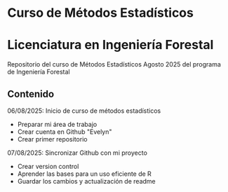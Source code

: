 # Curso de Métodos Estadísticos 
# Licenciatura en Ingeniería Forestal 

Repositorio del curso de Métodos Estadísticos Agosto 2025 del programa de Ingeniería Forestal 

## Contenido

06/08/2025: Inicio de curso de métodos estadísticos 
  + Preparar mi área de trabajo 
  + Crear cuenta en Github "Evelyn" 
  + Crear primer repositorio 

07/08/2025: Sincronizar Github con mi proyecto 
  + Crear version control 
  + Aprender las bases para un uso eficiente de R 
  + Guardar los cambios y actualización de readme
